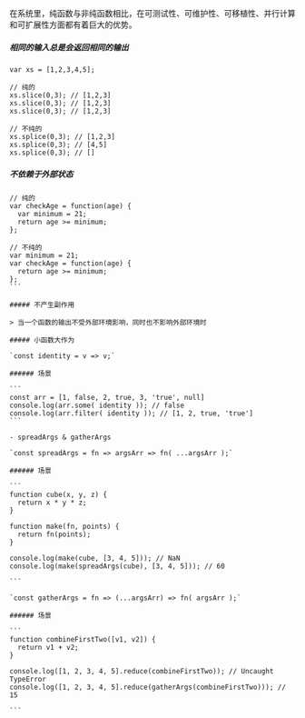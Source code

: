 在系统里，纯函数与非纯函数相比，在可测试性、可维护性、可移植性、并行计算和可扩展性方面都有着巨大的优势。

##### 相同的输入总是会返回相同的输出

```
var xs = [1,2,3,4,5];

// 纯的
xs.slice(0,3); // [1,2,3]
xs.slice(0,3); // [1,2,3]
xs.slice(0,3); // [1,2,3]

// 不纯的
xs.splice(0,3); // [1,2,3]
xs.splice(0,3); // [4,5]
xs.splice(0,3); // []
```

##### 不依赖于外部状态

````
// 纯的
var checkAge = function(age) {
  var minimum = 21;
  return age >= minimum;
};

// 不纯的
var minimum = 21;
var checkAge = function(age) {
  return age >= minimum;
};
```

##### 不产生副作用

> 当一个函数的输出不受外部环境影响，同时也不影响外部环境时

##### 小函数大作为

`const identity = v => v;`

###### 场景

```
const arr = [1, false, 2, true, 3, 'true', null]
console.log(arr.some( identity )); // false
console.log(arr.filter( identity )); // [1, 2, true, 'true']
```

- spreadArgs & gatherArgs

`const spreadArgs = fn => argsArr => fn( ...argsArr );`

###### 场景

```
function cube(x, y, z) {
  return x * y * z;
}

function make(fn, points) {
  return fn(points);
}

console.log(make(cube, [3, 4, 5])); // NaN
console.log(make(spreadArgs(cube), [3, 4, 5])); // 60

```

`const gatherArgs = fn => (...argsArr) => fn( argsArr );`

###### 场景

```
function combineFirstTwo([v1, v2]) {
  return v1 + v2;
}

console.log([1, 2, 3, 4, 5].reduce(combineFirstTwo)); // Uncaught TypeError
console.log([1, 2, 3, 4, 5].reduce(gatherArgs(combineFirstTwo))); // 15

```
